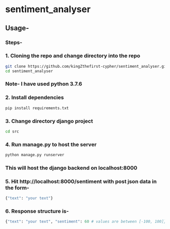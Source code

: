 # sentiment_analyser

## Usage-

### Steps-
### 1. Cloning the repo and change directory into the repo
``` bash
git clone https://github.com/kingZthefirst-cypher/sentiment_analyser.git
cd sentiment_analyser
```
### Note- I have used python 3.7.6
### 2. Install dependencies
``` bash
pip install requirements.txt
```
### 3. Change directory django project
``` bash
cd src
```
### 4. Run manage.py to host the server
``` bash
python manage.py runserver
```
### This will host the django backend on localhost:8000
### 5. Hit http://localhost:8000/sentiment with post json data in the form-
``` python
{"text": "your text"}
```
### 6. Response structure is-
``` python
{"text": "your text", "sentiment": 60 # values are between [-100, 100]}
```
